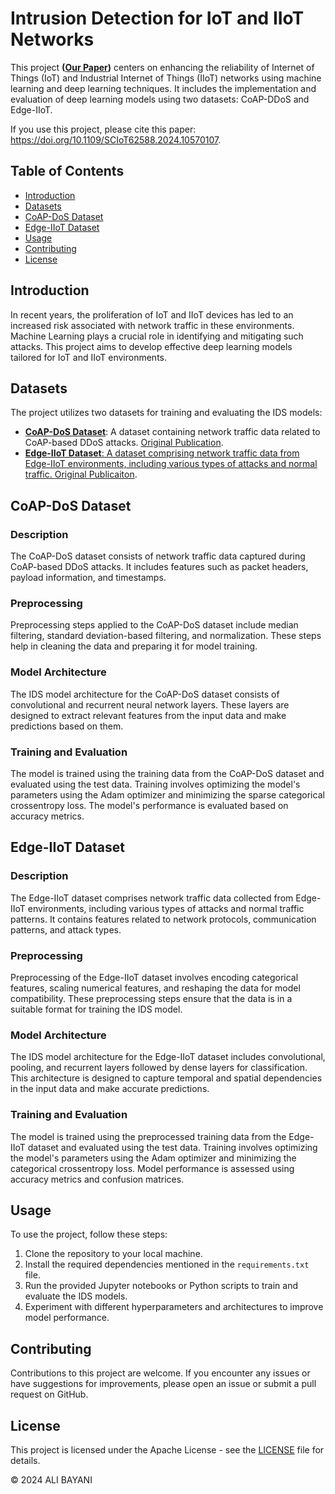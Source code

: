 # Intrusion Detection for IoT and IIoT Networks

This project **(<a href="https://doi.org/10.1109/SCIoT62588.2024.10570107">Our Paper</a>)** centers on enhancing the reliability of Internet of Things (IoT) and Industrial Internet of Things (IIoT) networks using machine learning and deep learning techniques. It includes the implementation and evaluation of deep learning models using two datasets: CoAP-DDoS and Edge-IIoT.

If you use this project, please cite this paper: https://doi.org/10.1109/SCIoT62588.2024.10570107.

## Table of Contents

- [Introduction](#introduction)
- [Datasets](#datasets)
- [CoAP-DoS Dataset](#coap-dos-dataset)
- [Edge-IIoT Dataset](#edge-iiot-dataset)
- [Usage](#usage)
- [Contributing](#contributing)
- [License](#license)

## Introduction

In recent years, the proliferation of IoT and IIoT devices has led to an increased risk associated with network traffic in these environments. Machine Learning plays a crucial role in identifying and mitigating such attacks. This project aims to develop effective deep learning models tailored for IoT and IIoT environments.

## Datasets

The project utilizes two datasets for training and evaluating the IDS models:

- **<a href="https://www.kaggle.com/datasets/jaredalanmathews/coapddos">CoAP-DoS Dataset</a>**: A dataset containing network traffic data related to CoAP-based DDoS attacks. <a href="https://ieeexplore.ieee.org/document/9845285">Original Publication</a>.
- **<a href="https://www.kaggle.com/datasets/mohamedamineferrag/edgeiiotset-cyber-security-dataset-of-iot-iiot">Edge-IIoT Dataset**: A dataset comprising network traffic data from Edge-IIoT environments, including various types of attacks and normal traffic. <a href="https://ieee-dataport.org/documents/edge-iiotset-new-comprehensive-realistic-cyber-security-dataset-iot-and-iiot-applications">Original Publicaiton</a>.

## CoAP-DoS Dataset

### Description

The CoAP-DoS dataset consists of network traffic data captured during CoAP-based DDoS attacks. It includes features such as packet headers, payload information, and timestamps.

### Preprocessing

Preprocessing steps applied to the CoAP-DoS dataset include median filtering, standard deviation-based filtering, and normalization. These steps help in cleaning the data and preparing it for model training.

### Model Architecture

The IDS model architecture for the CoAP-DoS dataset consists of convolutional and recurrent neural network layers. These layers are designed to extract relevant features from the input data and make predictions based on them.

### Training and Evaluation

The model is trained using the training data from the CoAP-DoS dataset and evaluated using the test data. Training involves optimizing the model's parameters using the Adam optimizer and minimizing the sparse categorical crossentropy loss. The model's performance is evaluated based on accuracy metrics.

## Edge-IIoT Dataset

### Description

The Edge-IIoT dataset comprises network traffic data collected from Edge-IIoT environments, including various types of attacks and normal traffic patterns. It contains features related to network protocols, communication patterns, and attack types.

### Preprocessing

Preprocessing of the Edge-IIoT dataset involves encoding categorical features, scaling numerical features, and reshaping the data for model compatibility. These preprocessing steps ensure that the data is in a suitable format for training the IDS model.

### Model Architecture

The IDS model architecture for the Edge-IIoT dataset includes convolutional, pooling, and recurrent layers followed by dense layers for classification. This architecture is designed to capture temporal and spatial dependencies in the input data and make accurate predictions.

### Training and Evaluation

The model is trained using the preprocessed training data from the Edge-IIoT dataset and evaluated using the test data. Training involves optimizing the model's parameters using the Adam optimizer and minimizing the categorical crossentropy loss. Model performance is assessed using accuracy metrics and confusion matrices.

## Usage

To use the project, follow these steps:

1. Clone the repository to your local machine.
2. Install the required dependencies mentioned in the `requirements.txt` file.
3. Run the provided Jupyter notebooks or Python scripts to train and evaluate the IDS models.
4. Experiment with different hyperparameters and architectures to improve model performance.

## Contributing

Contributions to this project are welcome. If you encounter any issues or have suggestions for improvements, please open an issue or submit a pull request on GitHub.

## License

This project is licensed under the Apache License - see the [LICENSE](LICENSE) file for details.

© 2024 ALI BAYANI
